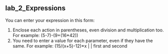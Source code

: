 ## lab_2_Expressions

You can enter your expression in this form:
1. Enclose each action in parentheses, even division and multiplication too.
For example: (5-7)-(9+(16*42))
2. You need to enter a value for each parameter, even if they have the same.
For example: (15/(x+5)-12)*x 
                  |        |
                first and second

